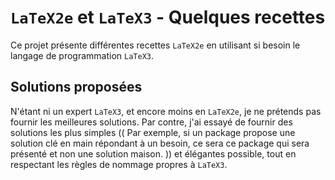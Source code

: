 `LaTeX2e` et `LaTeX3` - Quelques recettes
=========================================

Ce projet présente différentes recettes `LaTeX2e` en utilisant si besoin le langage de programmation `LaTeX3`.


Solutions proposées
-------------------

N'étant ni un expert `LaTeX3`, et encore moins en  `LaTeX2e`, je ne prétends pas fournir les meilleures solutions.
Par contre, j'ai essayé de fournir des solutions les plus simples
((
    Par exemple, si un package propose une solution clé en main répondant à un besoin, ce sera ce package qui sera présenté et non une solution maison.
))
et élégantes possible, tout en respectant les règles de nommage propres à `LaTeX3`.
